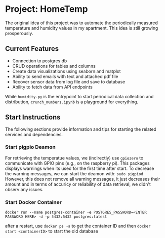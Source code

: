 # Project: HomeTemp
The original idea of this project was to automate the periodically measured temperature and humidity values in my apartment. 
This idea is still growing prosperously.

## Current Features
- Connection to postgres db
- CRUD operations for tables and columns
- Create data visualizations using seaborn and matplot
- Ability to send emails with text and attached pdf file
- Recover sensor data from log file and save to database 
- Ability to fetch data from API endpoints


While `humidity.py` is the entrypoint to start periodical data collection and distribution, `crunch_numbers.ipynb` is a playground for everything.

## Start Instructions
The following sections provide information and tips for starting the related services and dependencies.

### Start pigpio Deamon
For retrieving the temperatue values, we (indirectly) use `gpiozero` to communicate with GPIO pins (e.g., on the raspberry pi).
This packages displays warnings when its used for the first time after start. To decrease the warning messages, we can start the deamon with:
`sudo pigpiod` 
However, this does not remove all warning messages, it just decreases their amount and in terms of accuricy or reliability of data retrieval, 
we didn't observ any issues. 

### Start Docker Container
```
docker run --name postgres-container -e POSTGRES_PASSWORD=<ENTER PASSWORD HERE> -d -p 5432:5432 postgres:latest
```
after a restart,  use `docker ps -a` to get the container ID and then `docker start <containerID>` to start the old database
